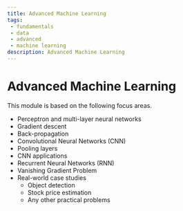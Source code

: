 ```yaml
---
title: Advanced Machine Learning
tags: 
 - fundamentals
 - data
 - advanced
 - machine learning
description: Advanced Machine Learning
---
```


# Advanced Machine Learning

This module is based on the following focus areas.
- Perceptron and multi-layer neural networks
- Gradient descent
- Back-propagation
- Convolutional Neural Networks (CNN)
- Pooling layers
- CNN applications
- Recurrent Neural Networks (RNN)
- Vanishing Gradient Problem
- Real-world case studies
    - Object detection
    - Stock price estimation
    - Any other practical problems